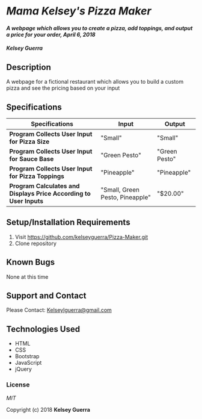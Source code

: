# _Mama Kelsey's Pizza Maker_

#### _A webpage which allows you to create a pizza, add toppings, and output a price for your order, April 6, 2018_

#### _Kelsey Guerra_

## Description

A webpage for a fictional restaurant which allows you to build a custom pizza and see the pricing based on your input

## Specifications

|Specifications |Input |Output|
------------ | ------------- | -------------
| **Program Collects User Input for Pizza Size** | "Small" | "Small" |
| **Program Collects User Input for Sauce Base** | "Green Pesto" | "Green Pesto" |
| **Program Collects User Input for Pizza Toppings**| "Pineapple" | "Pineapple" |
| **Program Calculates and Displays Price According to User Inputs**| "Small, Green Pesto, Pineapple" | "$20.00" |

## Setup/Installation Requirements

1. Visit https://github.com/kelseyguerra/Pizza-Maker.git
2. Clone repository

## Known Bugs

None at this time

## Support and Contact

Please Contact: Kelseylguerra@gmail.com

## Technologies Used

* HTML
* CSS
* Bootstrap
* JavaScript
* jQuery

### License

_MIT_

Copyright (c) 2018 **Kelsey Guerra**
